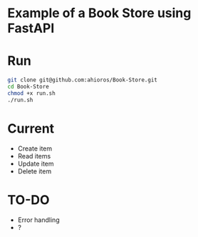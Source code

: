 # Example of a Book Store using FastAPI

# Run
```bash
git clone git@github.com:ahioros/Book-Store.git
cd Book-Store
chmod +x run.sh
./run.sh
```

# Current
- Create item
- Read items
- Update item
- Delete item 

# TO-DO
- Error handling
- ?
